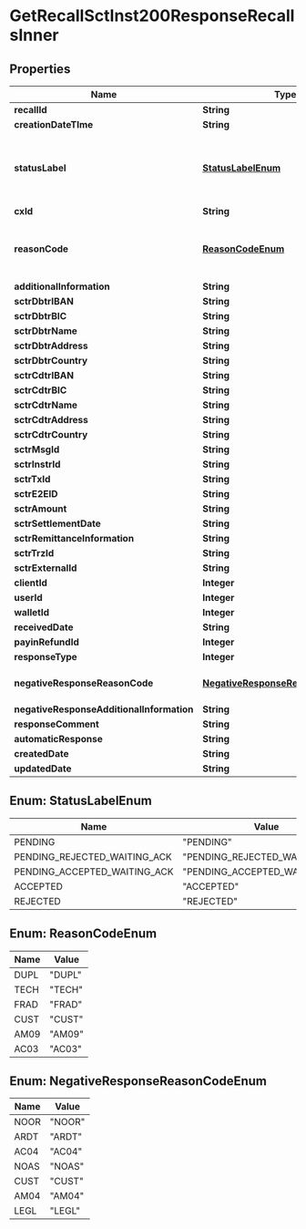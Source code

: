 

# GetRecallSctInst200ResponseRecallsInner


## Properties

| Name | Type | Description | Notes |
|------------ | ------------- | ------------- | -------------|
|**recallId** | **String** |  |  [optional] |
|**creationDateTIme** | **String** |  |  [optional] |
|**statusLabel** | [**StatusLabelEnum**](#StatusLabelEnum) | The status of the recall. See [Status](/guide/transfers/sepa-recalls.html#status-statuslabel) for more information.  |  [optional] |
|**cxId** | **String** |  |  [optional] |
|**reasonCode** | [**ReasonCodeEnum**](#ReasonCodeEnum) | The type of recall. See [Types](/guide/transfers/sepa-recalls.html#types-of-recalls-reasoncode) for more information.  |  [optional] |
|**additionalInformation** | **String** |  |  [optional] |
|**sctrDbtrIBAN** | **String** |  |  [optional] |
|**sctrDbtrBIC** | **String** |  |  [optional] |
|**sctrDbtrName** | **String** |  |  [optional] |
|**sctrDbtrAddress** | **String** |  |  [optional] |
|**sctrDbtrCountry** | **String** |  |  [optional] |
|**sctrCdtrIBAN** | **String** |  |  [optional] |
|**sctrCdtrBIC** | **String** |  |  [optional] |
|**sctrCdtrName** | **String** |  |  [optional] |
|**sctrCdtrAddress** | **String** |  |  [optional] |
|**sctrCdtrCountry** | **String** |  |  [optional] |
|**sctrMsgId** | **String** |  |  [optional] |
|**sctrInstrId** | **String** |  |  [optional] |
|**sctrTxId** | **String** |  |  [optional] |
|**sctrE2EID** | **String** |  |  [optional] |
|**sctrAmount** | **String** |  |  [optional] |
|**sctrSettlementDate** | **String** |  |  [optional] |
|**sctrRemittanceInformation** | **String** |  |  [optional] |
|**sctrTrzId** | **String** |  |  [optional] |
|**sctrExternalId** | **String** |  |  [optional] |
|**clientId** | **Integer** |  |  [optional] |
|**userId** | **Integer** |  |  [optional] |
|**walletId** | **Integer** |  |  [optional] |
|**receivedDate** | **String** |  |  [optional] |
|**payinRefundId** | **Integer** |  |  [optional] |
|**responseType** | **Integer** |  |  [optional] |
|**negativeResponseReasonCode** | [**NegativeResponseReasonCodeEnum**](#NegativeResponseReasonCodeEnum) | The [type of Recall Rejection](/guide/transfers/sepa-recalls.html#types-of-recalls-reasoncode). |  [optional] |
|**negativeResponseAdditionalInformation** | **String** |  |  [optional] |
|**responseComment** | **String** |  |  [optional] |
|**automaticResponse** | **String** |  |  [optional] |
|**createdDate** | **String** |  |  [optional] |
|**updatedDate** | **String** |  |  [optional] |



## Enum: StatusLabelEnum

| Name | Value |
|---- | -----|
| PENDING | &quot;PENDING&quot; |
| PENDING_REJECTED_WAITING_ACK | &quot;PENDING_REJECTED_WAITING_ACK&quot; |
| PENDING_ACCEPTED_WAITING_ACK | &quot;PENDING_ACCEPTED_WAITING_ACK&quot; |
| ACCEPTED | &quot;ACCEPTED&quot; |
| REJECTED | &quot;REJECTED&quot; |



## Enum: ReasonCodeEnum

| Name | Value |
|---- | -----|
| DUPL | &quot;DUPL&quot; |
| TECH | &quot;TECH&quot; |
| FRAD | &quot;FRAD&quot; |
| CUST | &quot;CUST&quot; |
| AM09 | &quot;AM09&quot; |
| AC03 | &quot;AC03&quot; |



## Enum: NegativeResponseReasonCodeEnum

| Name | Value |
|---- | -----|
| NOOR | &quot;NOOR&quot; |
| ARDT | &quot;ARDT&quot; |
| AC04 | &quot;AC04&quot; |
| NOAS | &quot;NOAS&quot; |
| CUST | &quot;CUST&quot; |
| AM04 | &quot;AM04&quot; |
| LEGL | &quot;LEGL&quot; |



